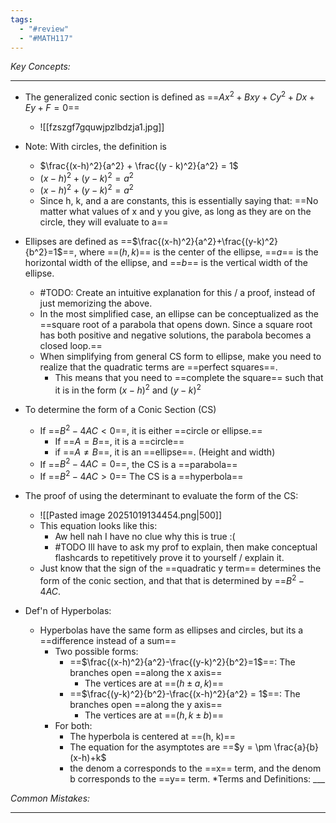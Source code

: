 ```yaml
---
tags:
  - "#review"
  - "#MATH117"
---
```

*Key Concepts:*
___

- The generalized conic section is defined as ==$Ax^2 + Bxy + Cy^2 + Dx + Ey + F = 0$==
	- ![[fzszgf7gquwjpzlbdzja1.jpg]]

- Note: With circles, the definition is
	- $\frac{(x-h)^2}{a^2} + \frac{(y - k)^2}{a^2} = 1$
	- $(x-h)^2 + (y - k)^2 = a^2$
	- $(x-h)^2 + (y - k)^2 = a^2$
	- Since h, k, and a are constants, this is essentially saying that: ==No matter what values of x and y you give, as long as they are on the circle, they will evaluate to a==

- Ellipses are defined as ==$\frac{(x-h)^2}{a^2}+\frac{(y-k)^2}{b^2}=1$==, where ==$(h, k)$== is the center of the ellipse, ==$a$== is the horizontal width of the ellipse, and ==$b$== is the vertical width of the ellipse. 
	- #TODO: Create an intuitive explanation for this / a proof, instead of just memorizing the above.
	- In the most simplified case, an ellipse can be conceptualized as the ==square root of a parabola that opens down. Since a square root has both positive and negative solutions, the parabola becomes a closed loop.==
	- When simplifying from general CS form to ellipse, make you need to realize that the quadratic terms are ==perfect squares==. 
		- This means that you need to ==complete the square== such that it is in the form $(x-h)^2$ and $(y-k)^2$
- To determine the form of a Conic Section (CS)
	- If ==$B^2 - 4AC < 0$==, it is either ==circle or ellipse.==
		- If ==$A = B$==, it is a ==circle==
		- if ==$A \ne B$==, it is an ==ellipse==. (Height and width)
	- If ==$B^2 - 4AC = 0$==, the CS is a ==parabola==
	- If ==$B^2-4AC > 0$== The CS is a ==hyperbola==
- The proof of using the determinant to evaluate the form of the CS:
	- ![[Pasted image 20251019134454.png|500]]
	- This equation looks like this: 
		- Aw hell nah I have no clue why this is true :( 
		- #TODO Ill have to ask my prof to explain, then make conceptual flashcards to repetitively prove it to yourself / explain it.
	- Just know that the sign of the ==quadratic y term== determines the form of the conic section, and that that is determined by ==$B^2 - 4AC$. 

- Def'n of Hyperbolas:
	- Hyperbolas have the same form as ellipses and circles, but its a ==difference instead of a sum==
		- Two possible forms:
			- ==$\frac{(x-h)^2}{a^2}-\frac{(y-k)^2}{b^2}=1$==: The branches open ==along the x axis==
				- The vertices are at ==$(h \pm a, k)$==
			- ==$\frac{(y-k)^2}{b^2}-\frac{(x-h)^2}{a^2} = 1$==: The branches open ==along the y axis==
				- The vertices are at ==$(h, k\pm b)$==
		- For both:
			- The hyperbola is centered at ==(h, k)==
			- The equation for the asymptotes are ==$y = \pm \frac{a}{b}(x-h)+k$
			- the denom a corresponds to the ==x== term, and the denom b corresponds to the ==y== term.
*Terms and Definitions:
___ <!--SR:!2025-10-20,1,230!2000-01-01,1,250!2000-01-01,1,250!2000-01-01,1,250!2000-01-01,1,250!2000-01-01,1,250!2000-01-01,1,250!2000-01-01,1,250!2000-01-01,1,250!2000-01-01,1,250-->


*Common Mistakes:*
___
